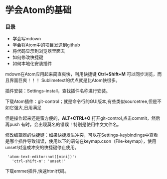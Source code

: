 学会Atom的基础
====
### 目录
+ 学会写mdown
+ 学会将Atom中的项目发送到github
+ 将代码显示到浏览器里面去
+ 如何修改快捷键
+ 如何本地化安装插件


mdown在Atom应用起来简直爽快，利用快捷键 **Ctrl+Shift+M** 可以同步浏览，而且界面巨爽！！！
Sublimetext的优点就是比Atom快很多。

插件安装：Settings-install，查找插件名称进行安装。

下载Atom插件：git-control；就是命令行的GUI版本,有些类似sourcetree,但是不如它强大,日用满足

但是操作起来还是蛮方便的，**ALT+CTRL+O** 打开git-control,点击commit，然后再push
有时，会出现莫名的错误！特别是使用中文文件名。

修改编辑器的快捷键：如果快捷发生冲突，可以在Settings-keybindings中查看是哪个插件导致错误，使用以下的语句在keymap.cson（File-keymap），使用unset!对造成冲突的快捷键停止使用。

~~~
 'atom-text-editor:not([mini])':
   'ctrl-shift-m': 'unset!'
   ~~~

下载emmet插件,快速html代码。
